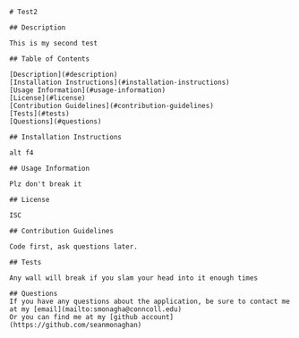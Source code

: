 
    # Test2

    ## Description
    
    This is my second test
    
    ## Table of Contents
    
    [Description](#description)
    [Installation Instructions](#installation-instructions)
    [Usage Information](#usage-information)
    [License](#license)
    [Contribution Guidelines](#contribution-guidelines)
    [Tests](#tests)
    [Questions](#questions)
    
    ## Installation Instructions

    alt f4
    
    ## Usage Information

    Plz don't break it
    
    ## License

    ISC
    
    ## Contribution Guidelines

    Code first, ask questions later.
    
    ## Tests

    Any wall will break if you slam your head into it enough times
    
    ## Questions
    If you have any questions about the application, be sure to contact me at my [email](mailto:smonagha@conncoll.edu)
    Or you can find me at my [github account](https://github.com/seanmonaghan) 

        